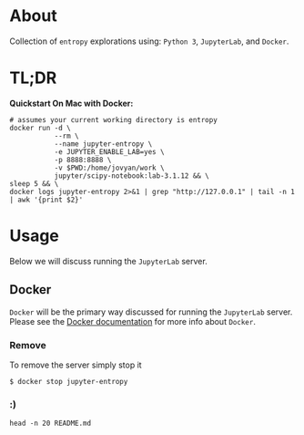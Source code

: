 # About
Collection of `entropy` explorations using: `Python 3`, `JupyterLab`,
and `Docker`.

# TL;DR
**Quickstart On Mac with Docker:**
```
# assumes your current working directory is entropy
docker run -d \
           --rm \
           --name jupyter-entropy \
           -e JUPYTER_ENABLE_LAB=yes \
           -p 8888:8888 \
           -v $PWD:/home/jovyan/work \
           jupyter/scipy-notebook:lab-3.1.12 && \
sleep 5 && \
docker logs jupyter-entropy 2>&1 | grep "http://127.0.0.1" | tail -n 1 | awk '{print $2}'
```

# Usage
Below we will discuss running the `JupyterLab` server.

## Docker
`Docker` will be the primary way discussed for running the `JupyterLab` server.
Please see the [Docker documentation](https://docs.docker.com/get-started/overview/)
for more info about `Docker`.

### Remove
To remove the server simply stop it
```
$ docker stop jupyter-entropy
```

### :)
```
head -n 20 README.md
```
